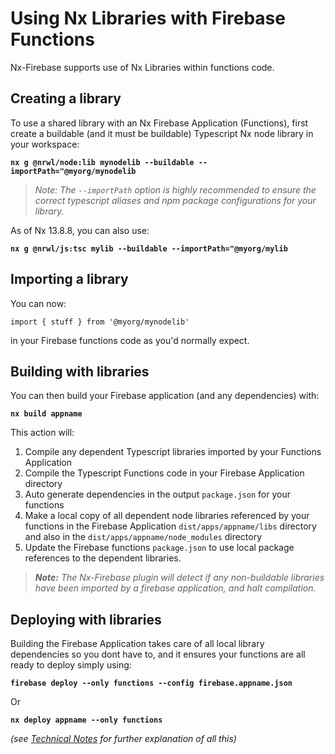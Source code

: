 # Using Nx Libraries with Firebase Functions

Nx-Firebase supports use of Nx Libraries within functions code.

## Creating a library

To use a shared library with an Nx Firebase Application (Functions), first create a buildable (and it must be buildable) Typescript Nx node library in your workspace:

**`nx g @nrwl/node:lib mynodelib --buildable --importPath="@myorg/mynodelib`**

> _Note: The `--importPath` option is highly recommended to ensure the correct typescript aliases and npm package configurations for your library._

As of Nx 13.8.8, you can also use:

**`nx g @nrwl/js:tsc mylib --buildable --importPath="@myorg/mylib`**

## Importing a library

You can now:

`import { stuff } from '@myorg/mynodelib'`

in your Firebase functions code as you'd normally expect.

## Building with libraries

You can then build your Firebase application (and any dependencies) with:

**`nx build appname`**

This action will:

1. Compile any dependent Typescript libraries imported by your Functions Application
2. Compile the Typescript Functions code in your Firebase Application directory
3. Auto generate dependencies in the output `package.json` for your functions
4. Make a local copy of all dependent node libraries referenced by your functions in the Firebase Application `dist/apps/appname/libs` directory and also in the `dist/apps/appname/node_modules` directory
5. Update the Firebase functions `package.json` to use local package references to the dependent libraries.

> _**Note:** The Nx-Firebase plugin will detect if any non-buildable libraries have been imported by a firebase application, and halt compilation._

## Deploying with libraries

Building the Firebase Application takes care of all local library dependencies so you dont have to, and it ensures your functions are all ready to deploy simply using:

**`firebase deploy --only functions --config firebase.appname.json`**

Or

**`nx deploy appname --only functions`**

_(see [Technical Notes](technical-notes.md) for further explanation of all this)_
